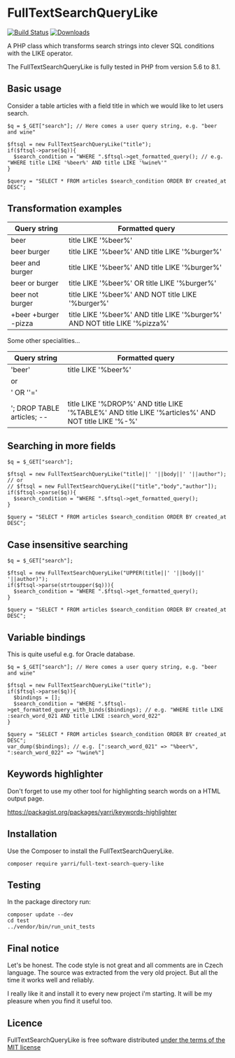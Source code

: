 FullTextSearchQueryLike
=======================

[![Build Status](https://app.travis-ci.com/yarri/FullTextSearchQueryLike.svg?branch=master)](https://app.travis-ci.com/yarri/FullTextSearchQueryLike)
[![Downloads](https://img.shields.io/packagist/dt/yarri/full-text-search-query-like.svg)](https://packagist.org/packages/yarri/full-text-search-query-like)

A PHP class which transforms search strings into clever SQL conditions with the LIKE operator.

The FullTextSearchQueryLike is fully tested in PHP from version 5.6 to 8.1.

Basic usage
-----------

Consider a table articles with a field title in which we would like to let users search.

    $q = $_GET["search"]; // Here comes a user query string, e.g. "beer and wine"

    $ftsql = new FullTextSearchQueryLike("title");
    if($ftsql->parse($q)){
      $search_condition = "WHERE ".$ftsql->get_formatted_query(); // e.g. "WHERE title LIKE '%beer%' AND title LIKE '%wine%'"
    }

    $query = "SELECT * FROM articles $search_condition ORDER BY created_at DESC";


Transformation examples
-----------------------

| Query string         | Formatted query                                                            |
|----------------------|----------------------------------------------------------------------------|
| beer                 | title LIKE '%beer%'                                                        |
| beer burger          | title LIKE '%beer%' AND title LIKE '%burger%'                              |
| beer and burger      | title LIKE '%beer%' AND title LIKE '%burger%'                              |
| beer or burger       | title LIKE '%beer%' OR title LIKE '%burger%'                               |
| beer not burger      | title LIKE '%beer%' AND NOT title LIKE '%burger%'                          |
| +beer +burger -pizza | title LIKE '%beer%' AND title LIKE '%burger%' AND NOT title LIKE '%pizza%' |

Some other specialities...

| Query string               | Formatted query                                                                                   |
|----------------------------|---------------------------------------------------------------------------------------------------|
| 'beer'                     | title LIKE '%beer%'                                                                               |
| or                         |                                                                                                   |
| ' OR ''='                  |                                                                                                   |
| '; DROP TABLE articles; -- | title LIKE '%DROP%' AND title LIKE '%TABLE%' AND title LIKE '%articles%' AND NOT title LIKE '%-%' |


Searching in more fields
------------------------

    $q = $_GET["search"];

    $ftsql = new FullTextSearchQueryLike("title||' '||body||' '||author");
    // or
    // $ftsql = new FullTextSearchQueryLike(["title","body","author"]);
    if($ftsql->parse($q)){
      $search_condition = "WHERE ".$ftsql->get_formatted_query();
    }

    $query = "SELECT * FROM articles $search_condition ORDER BY created_at DESC";


Case insensitive searching
--------------------------

    $q = $_GET["search"];

    $ftsql = new FullTextSearchQueryLike("UPPER(title||' '||body||' '||author)");
    if($ftsql->parse(strtoupper($q))){
      $search_condition = "WHERE ".$ftsql->get_formatted_query();
    }

    $query = "SELECT * FROM articles $search_condition ORDER BY created_at DESC";

Variable bindings
-----------------

This is quite useful e.g. for Oracle database.

    $q = $_GET["search"]; // Here comes a user query string, e.g. "beer and wine"

    $ftsql = new FullTextSearchQueryLike("title");
    if($ftsql->parse($q)){
      $bindings = [];
      $search_condition = "WHERE ".$ftsql->get_formatted_query_with_binds($bindings); // e.g. "WHERE title LIKE :search_word_021 AND title LIKE :search_word_022"
    }

    $query = "SELECT * FROM articles $search_condition ORDER BY created_at DESC";
    var_dump($bindings); // e.g. [":search_word_021" => "%beer%", ":search_word_022" => "%wine%"]

Keywords highlighter
--------------------

Don't forget to use my other tool for highlighting search words on a HTML output page.

https://packagist.org/packages/yarri/keywords-highlighter

Installation
------------

Use the Composer to install the FullTextSearchQueryLike.

    composer require yarri/full-text-search-query-like

Testing
-------

In the package directory run:

    composer update --dev
    cd test
    ../vendor/bin/run_unit_tests

Final notice
------------

Let's be honest. The code style is not great and all comments are in Czech language. The source was extracted from the very old project. But all the time it works well and reliably.

I really like it and install it to every new project i'm starting. It will be my pleasure when you find it useful too.

Licence
-------

FullTextSearchQueryLike is free software distributed [under the terms of the MIT license](http://www.opensource.org/licenses/mit-license)

[//]: # ( vim: set ts=2 et: )
